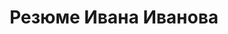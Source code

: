 ---
layout: resume.njk  # Используем созданный шаблон
title: Резюме Ивана Иванова  # Заголовок страницы (SEO)
description: Frontend-разработчик с 3+ летним опытом  # Описание для SEO
---
